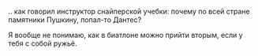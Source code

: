 
.. как говорил инструктор снайперской учебки: 
почему по всей стране памятники Пушкину, попал-то Дантес?


Я вообще не понимаю, как в биатлоне можно прийти вторым, если у тебя с собой ружьё.
